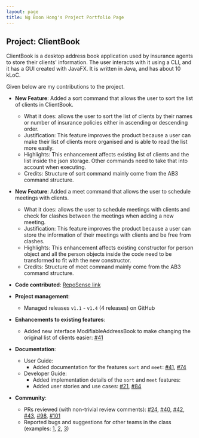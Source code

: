 ```yaml
---
layout: page
title: Ng Boon Hong's Project Portfolio Page
---
```


## Project: ClientBook

ClientBook is a desktop address book application used by insurance agents to store their clients' information. The user interacts with it using a CLI, and it has a GUI created with JavaFX. It is written in Java, and has about 10 kLoC.

Given below are my contributions to the project.

* **New Feature**: Added a sort command that allows the user to sort the list of clients in ClientBook.
    * What it does: allows the user to sort the list of clients by their names or number of insurance policies either in ascending or descending order.
    * Justification: This feature improves the product because a user can make their list of clients more organised and is able to read the list more easily.
    * Highlights: This enhancement affects existing list of clients and the list inside the json storage. Other commands need to take that into account when executing.
    * Credits: Structure of sort command mainly come from the AB3 command structure.

* **New Feature**: Added a meet command that allows the user to schedule meetings with clients.
    * What it does: allows the user to schedule meetings with clients and check for clashes between the meetings when adding a new meeting.
    * Justification: This feature improves the product because a user can store the information of their meetings with clients and be free from clashes.
    * Highlights: This enhancement affects existing constructor for person object and all the person objects inside the code need to be transformed to fit with the new constructor. 
    * Credits: Structure of meet command mainly come from the AB3 command structure.

* **Code contributed**: [RepoSense link](https://nus-cs2103-ay2021s2.github.io/tp-dashboard/?search=&sort=groupTitle&sortWithin=title&since=&timeframe=commit&mergegroup=&groupSelect=groupByRepos&breakdown=false&tabOpen=true&tabType=authorship&tabAuthor=NBH99&tabRepo=AY2021S2-CS2103T-W15-2%2Ftp%5Bmaster%5D&authorshipIsMergeGroup=false&authorshipFileTypes=docs~functional-code~test-code&authorshipIsBinaryFileTypeChecked=false)

* **Project management**:
    * Managed releases `v1.1` - `v1.4` (4 releases) on GitHub

* **Enhancements to existing features**:
    * Added new interface ModifiableAddressBook to make changing the original list of clients easier: [\#41](https://github.com/AY2021S2-CS2103T-W15-2/tp/pull/41)

* **Documentation**:
    * User Guide:
        * Added documentation for the features `sort` and `meet`: [\#41](https://github.com/AY2021S2-CS2103T-W15-2/tp/pull/41), [\#74](https://github.com/AY2021S2-CS2103T-W15-2/tp/pull/74)
    * Developer Guide:
        * Added implementation details of the `sort` and `meet` features:
        * Added user stories and use cases: [\#21](https://github.com/AY2021S2-CS2103T-W15-2/tp/pull/21), [\#84](https://github.com/AY2021S2-CS2103T-W15-2/tp/pull/84)

* **Community**:
    * PRs reviewed (with non-trivial review comments): [\#24](https://github.com/AY2021S2-CS2103T-W15-2/tp/pull/24), [\#40](https://github.com/AY2021S2-CS2103T-W15-2/tp/pull/40), [\#42](https://github.com/AY2021S2-CS2103T-W15-2/tp/pull/42), [\#43](https://github.com/AY2021S2-CS2103T-W15-2/tp/pull/43), [\#98](https://github.com/AY2021S2-CS2103T-W15-2/tp/pull/98), [\#101](https://github.com/AY2021S2-CS2103T-W15-2/tp/pull/101)
    * Reported bugs and suggestions for other teams in the class (examples: [1](), [2](), [3]())

